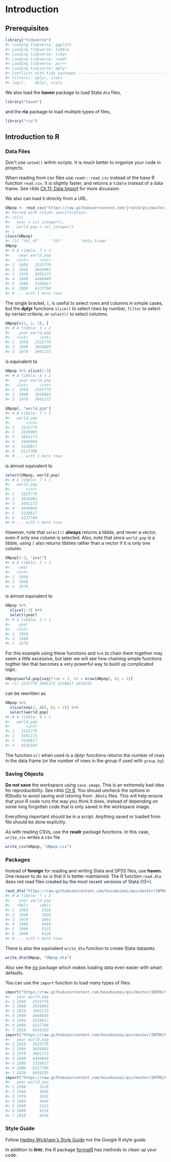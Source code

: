 
# Introduction

## Prerequisites


```r
library("tidyverse")
#> Loading tidyverse: ggplot2
#> Loading tidyverse: tibble
#> Loading tidyverse: tidyr
#> Loading tidyverse: readr
#> Loading tidyverse: purrr
#> Loading tidyverse: dplyr
#> Conflicts with tidy packages ----------------------------------------------
#> filter(): dplyr, stats
#> lag():    dplyr, stats
```
We also load the **haven** package to load Stata `dta` files,

```r
library("haven")
```
and the **rio** package to load multiple types of files,

```r
library("rio")
```


## Introduction to R

### Data Files

Don't use `setwd()` within scripts.
It is much better to organize your code in projects.

When reading from csv files use `readr::read_csv` instead of the base R function `read.csv`. 
It is slightly faster, and returns a `tibble` instead of a data frame.
See r4ds [Ch 11: Data Import](http://r4ds.had.co.nz/tibbles.html#introduction-4)
for more dicussion.

We also can load it directly from a URL.

```r
UNpop <- read_csv("https://raw.githubusercontent.com/jrnold/qss/master/INTRO/UNpop.csv")
#> Parsed with column specification:
#> cols(
#>   year = col_integer(),
#>   world.pop = col_integer()
#> )
class(UNpop)
#> [1] "tbl_df"     "tbl"        "data.frame"
UNpop
#> # A tibble: 7 × 2
#>    year world.pop
#>   <int>     <int>
#> 1  1950   2525779
#> 2  1960   3026003
#> 3  1970   3691173
#> 4  1980   4449049
#> 5  1990   5320817
#> 6  2000   6127700
#> # ... with 1 more rows
```

The single bracket, `[`, is useful to select rows and columns in simple cases,
but the **dplyr** functions `slice()` to select rows by number, `filter` to select by certain criteria, or `select()` to select columns.


```r
UNpop[c(1, 2, 3), ]
#> # A tibble: 3 × 2
#>    year world.pop
#>   <int>     <int>
#> 1  1950   2525779
#> 2  1960   3026003
#> 3  1970   3691173
```
is equivalent to 

```r
UNpop %>% slice(1:3)
#> # A tibble: 3 × 2
#>    year world.pop
#>   <int>     <int>
#> 1  1950   2525779
#> 2  1960   3026003
#> 3  1970   3691173
```


```r
UNpop[, "world.pop"]
#> # A tibble: 7 × 1
#>   world.pop
#>       <int>
#> 1   2525779
#> 2   3026003
#> 3   3691173
#> 4   4449049
#> 5   5320817
#> 6   6127700
#> # ... with 1 more rows
```
is almost equivalent to 

```r
select(UNpop, world.pop)
#> # A tibble: 7 × 1
#>   world.pop
#>       <int>
#> 1   2525779
#> 2   3026003
#> 3   3691173
#> 4   4449049
#> 5   5320817
#> 6   6127700
#> # ... with 1 more rows
```
However, note that `select()` **always** returns a tibble, and never a vector, 
even if only one column is selected.
Also, note that since `world.pop` is a tibble, using `[` also returns tibbles 
rather than a vector if it is only one column.


```r
UNpop[1:3, "year"]
#> # A tibble: 3 × 1
#>    year
#>   <int>
#> 1  1950
#> 2  1960
#> 3  1970
```
is almost equivalent to 

```r
UNpop %>%
  slice(1:3) %>%
  select(year)
#> # A tibble: 3 × 1
#>    year
#>   <int>
#> 1  1950
#> 2  1960
#> 3  1970
```
For this example using these functions and `%>%` to chain them together may 
seem a little excessive, but later we will see how chaining simple functions 
togther like that becomes a very powerful way to build up complicated logic.



```r
UNpop$world.pop[seq(from = 1, to = nrow(UNpop), by = 2)]
#> [1] 2525779 3691173 5320817 6916183
```
can be rewritten as

```r
UNpop %>%
  slice(seq(1, n(), by = 2)) %>%
  select(world.pop) 
#> # A tibble: 4 × 1
#>   world.pop
#>       <int>
#> 1   2525779
#> 2   3691173
#> 3   5320817
#> 4   6916183
```

The function `n()` when used in a dplyr functions returns the number of rows
in the data frame (or the number of rows in the group if used with `group_by`).

### Saving Objects

**Do not save** the workspace using `save.image`.
This is an extremely bad idea for reproducibility.
See r4ds [Ch 8](http://r4ds.had.co.nz/workflow-projects.html). 
You should uncheck the options in RStudio to avoid saving and rstoring from `.RData` files. 
This will help ensure that your R code runs the way you think it does, instead of depending on some long forgotten code that is only saved in the workspace image. 

Everything important should be in a script. Anything saved or loaded from file
should be done explicitly.

As with reading CSVs, use the **readr** package functions. 
In this case, `write_csv` writes a csv file


```r
write_csv(UNpop, "UNpop.csv")
```

### Packages

Instead of **foreign** for reading and writing Stata and SPSS files, use **haven**. 
One reason to do so is that it is better maintained. 
The R function `read.dta` does not read files created by the most recent versions of Stata (13+).


```r
read_dta("https://raw.githubusercontent.com/kosukeimai/qss/master/INTRO/UNpop.dta")
#> # A tibble: 7 × 2
#>    year world_pop
#>   <dbl>     <dbl>
#> 1  1950      2526
#> 2  1960      3026
#> 3  1970      3691
#> 4  1980      4449
#> 5  1990      5321
#> 6  2000      6128
#> # ... with 1 more rows
```

There is also the equivalent `write_dta` function to create Stata datasets.

```r
write_dta(UNpop, "UNpop.dta")
```

Also see the [rio](https://cran.r-project.org/package=rio) package which makes loading data even easier with smart defaults.

You can use the `import` function to load many types of files:

```r
import("https://raw.githubusercontent.com/kosukeimai/qss/master/INTRO/UNpop.csv")
#>   year world.pop
#> 1 1950   2525779
#> 2 1960   3026003
#> 3 1970   3691173
#> 4 1980   4449049
#> 5 1990   5320817
#> 6 2000   6127700
#> 7 2010   6916183
import("https://raw.githubusercontent.com/kosukeimai/qss/master/INTRO/UNpop.RData")
#>   year world.pop
#> 1 1950   2525779
#> 2 1960   3026003
#> 3 1970   3691173
#> 4 1980   4449049
#> 5 1990   5320817
#> 6 2000   6127700
#> 7 2010   6916183
import("https://raw.githubusercontent.com/kosukeimai/qss/master/INTRO/UNpop.dta")
#>   year world_pop
#> 1 1950      2526
#> 2 1960      3026
#> 3 1970      3691
#> 4 1980      4449
#> 5 1990      5321
#> 6 2000      6128
#> 7 2010      6916
```

### Style Guide

Follow [Hadley Wickham's Style Guide](http://adv-r.had.co.nz/Style.html) not the Google R style guide.

In addition to **lintr**, the R package [formatR](https://cran.r-project.org/package=formatR) has methods to clean up your code.
